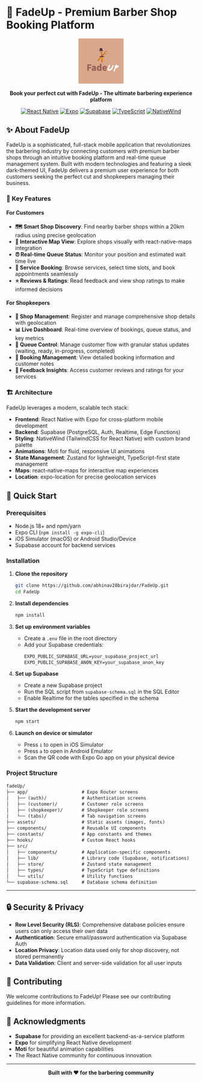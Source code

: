 # 🔺 FadeUp - Premium Barber Shop Booking Platform

<div align="center">
  <img src="./assets/images/icon.png" alt="FadeUp Logo" width="120" height="120">
  
  **Book your perfect cut with FadeUp - The ultimate barbering experience platform**
  
  [![React Native](https://img.shields.io/badge/React%20Native-0.79.5-61DAFB?style=flat&logo=react)](https://reactnative.dev)
  [![Expo](https://img.shields.io/badge/Expo%20SDK-53.0-000020?style=flat&logo=expo)](https://expo.dev)
  [![Supabase](https://img.shields.io/badge/Supabase-2.40.0-3ECF8E?style=flat&logo=supabase&logoColor=white)](https://supabase.com)
  [![TypeScript](https://img.shields.io/badge/TypeScript-5.3.3-3178C6?style=flat&logo=typescript&logoColor=white)](https://typescriptlang.org)
  [![NativeWind](https://img.shields.io/badge/NativeWind-4.0-06B6D4?style=flat&logo=tailwindcss&logoColor=white)](https://nativewind.dev)
</div>

## ✨ About FadeUp

FadeUp is a sophisticated, full-stack mobile application that revolutionizes the barbering industry by connecting customers with premium barber shops through an intuitive booking platform and real-time queue management system. Built with modern technologies and featuring a sleek dark-themed UI, FadeUp delivers a premium user experience for both customers seeking the perfect cut and shopkeepers managing their business.

### 🎯 Key Features

#### For Customers
- **🗺️ Smart Shop Discovery**: Find nearby barber shops within a 20km radius using precise geolocation
- **📱 Interactive Map View**: Explore shops visually with react-native-maps integration  
- **⏰ Real-time Queue Status**: Monitor your position and estimated wait time live
- **💼 Service Booking**: Browse services, select time slots, and book appointments seamlessly
- **⭐ Reviews & Ratings**: Read feedback and view shop ratings to make informed decisions

#### For Shopkeepers
- **🏪 Shop Management**: Register and manage comprehensive shop details with geolocation
- **📊 Live Dashboard**: Real-time overview of bookings, queue status, and key metrics
- **👥 Queue Control**: Manage customer flow with granular status updates (waiting, ready, in-progress, completed)
- **📝 Booking Management**: View detailed booking information and customer notes
- **💬 Feedback Insights**: Access customer reviews and ratings for your services

### 🏗️ Architecture

FadeUp leverages a modern, scalable tech stack:

- **Frontend**: React Native with Expo for cross-platform mobile development
- **Backend**: Supabase (PostgreSQL, Auth, Realtime, Edge Functions)
- **Styling**: NativeWind (TailwindCSS for React Native) with custom brand palette
- **Animations**: Moti for fluid, responsive UI animations
- **State Management**: Zustand for lightweight, TypeScript-first state management
- **Maps**: react-native-maps for interactive map experiences
- **Location**: expo-location for precise geolocation services

## 🚀 Quick Start

### Prerequisites

- Node.js 18+ and npm/yarn
- Expo CLI (`npm install -g expo-cli`)
- iOS Simulator (macOS) or Android Studio/Device
- Supabase account for backend services

### Installation

1. **Clone the repository**
   ```bash
   git clone https://github.com/abhinav28birajdar/FadeUp.git
   cd FadeUp
   ```

2. **Install dependencies**
   ```bash
   npm install
   ```

3. **Set up environment variables**
   - Create a `.env` file in the root directory
   - Add your Supabase credentials:
     ```
     EXPO_PUBLIC_SUPABASE_URL=your_supabase_project_url
     EXPO_PUBLIC_SUPABASE_ANON_KEY=your_supabase_anon_key
     ```

4. **Set up Supabase**
   - Create a new Supabase project
   - Run the SQL script from `supabase-schema.sql` in the SQL Editor
   - Enable Realtime for the tables specified in the schema

5. **Start the development server**
   ```bash
   npm start
   ```

6. **Launch on device or simulator**
   - Press `i` to open in iOS Simulator
   - Press `a` to open in Android Emulator
   - Scan the QR code with Expo Go app on your physical device

### Project Structure

```
fadeUp/
├── app/                    # Expo Router screens
│   ├── (auth)/             # Authentication screens
│   ├── (customer)/         # Customer role screens
│   ├── (shopkeeper)/       # Shopkeeper role screens
│   └── (tabs)/             # Tab navigation screens
├── assets/                 # Static assets (images, fonts)
├── components/             # Reusable UI components
├── constants/              # App constants and themes
├── hooks/                  # Custom React hooks
├── src/
│   ├── components/         # Application-specific components
│   ├── lib/                # Library code (Supabase, notifications)
│   ├── store/              # Zustand state management
│   ├── types/              # TypeScript type definitions
│   └── utils/              # Utility functions
└── supabase-schema.sql     # Database schema definition
```

---

## 🔒 Security & Privacy

- **Row Level Security (RLS)**: Comprehensive database policies ensure users can only access their own data
- **Authentication**: Secure email/password authentication via Supabase Auth
- **Location Privacy**: Location data used only for shop discovery, not stored permanently
- **Data Validation**: Client and server-side validation for all user inputs

## 🤝 Contributing

We welcome contributions to FadeUp! Please see our contributing guidelines for more information.


## 🙏 Acknowledgments

- **Supabase** for providing an excellent backend-as-a-service platform
- **Expo** for simplifying React Native development
- **Moti** for beautiful animation capabilities
- The React Native community for continuous innovation

---

<div align="center">
  <strong>Built with ❤️ for the barbering community</strong>

</div>
